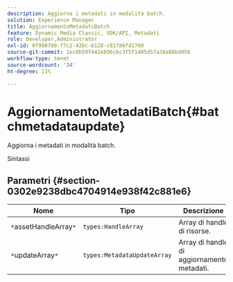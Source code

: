 ```yaml
---
description: Aggiorna i metadati in modalità batch.
solution: Experience Manager
title: AggiornamentoMetadatiBatch
feature: Dynamic Media Classic, SDK/API, Metadati
role: Developer,Administrator
exl-id: 07998708-f7c2-42bc-b128-c81f86fd1760
source-git-commit: 1ec8b59f442eb96c6c3f5f1405d57a38a86bd056
workflow-type: tm+mt
source-wordcount: '34'
ht-degree: 11%

---
```


# AggiornamentoMetadatiBatch{#batchmetadataupdate}

Aggiorna i metadati in modalità batch.

Sintassi

## Parametri {#section-0302e9238dbc4704914e938f42c881e6}

| Nome | Tipo | Descrizione |
|---|---|---|
| `*`assetHandleArray`*` | `types:HandleArray` | Array di handle di risorse. |
| `*`updateArray`*` | `types:MetadataUpdateArray` | Array di handle di aggiornamento metadati. |
